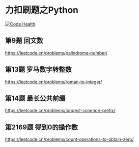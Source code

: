 # 力扣刷题之Python
[![Code Health](https://devcloud.cn-east-3.huaweicloud.com/api/codecheck/v1/codecheck/task/codehealth.svg?taskId=b7960f5c22d44be2ba9820ee3831fa21)](https://devcloud.cn-east-3.huaweicloud.com/api/codecheck/project/0f9520248be942cc9c19a78adb97eedb/codecheck/task/b7960f5c22d44be2ba9820ee3831fa21/detail)
## 第9题 回文数
https://leetcode.cn/problems/palindrome-number/
## 第13题 罗马数字转整数
https://leetcode.cn/problems/roman-to-integer/
## 第14题 最长公共前缀
https://leetcode.cn/problems/longest-common-prefix/
## 第2169题 得到0的操作数
https://leetcode.cn/problems/count-operations-to-obtain-zero/